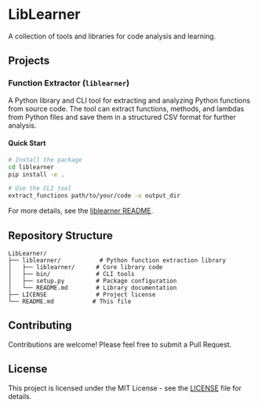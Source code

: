 # LibLearner

A collection of tools and libraries for code analysis and learning.

## Projects

### Function Extractor (`liblearner`)

A Python library and CLI tool for extracting and analyzing Python functions from source code. The tool can extract functions, methods, and lambdas from Python files and save them in a structured CSV format for further analysis.

#### Quick Start

```bash
# Install the package
cd liblearner
pip install -e .

# Use the CLI tool
extract_functions path/to/your/code -o output_dir
```

For more details, see the [liblearner README](liblearner/README.md).

## Repository Structure

```
LibLearner/
├── liblearner/           # Python function extraction library
│   ├── liblearner/      # Core library code
│   ├── bin/             # CLI tools
│   ├── setup.py         # Package configuration
│   └── README.md        # Library documentation
├── LICENSE              # Project license
└── README.md           # This file
```

## Contributing

Contributions are welcome! Please feel free to submit a Pull Request.

## License

This project is licensed under the MIT License - see the [LICENSE](LICENSE) file for details.
